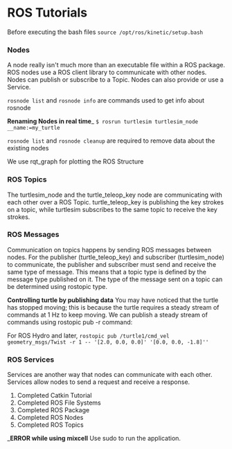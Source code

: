 # ROS Tutorials

Before executing the bash files
`source /opt/ros/kinetic/setup.bash`

### Nodes
A node really isn't much more than an executable file within a ROS
package. ROS nodes use a ROS client library to communicate with other
nodes. Nodes can publish or subscribe to a Topic. Nodes can also provide
or use a Service.

`rosnode list` and `rosnode info` are commands used to get info about
rosnode

__Renaming Nodes in real time___
`$ rosrun turtlesim turtlesim_node __name:=my_turtle`

`rosnode list` and `rosnode cleanup` are required to remove data about
the existing nodes

We use rqt_graph for plotting the ROS Structure

### ROS Topics
The turtlesim_node and the turtle_teleop_key node are communicating with
each other over a ROS Topic. turtle_teleop_key is publishing the key
strokes on a topic, while turtlesim subscribes to the same topic to
receive the key strokes.

### ROS Messages
Communication on topics happens by sending ROS messages between nodes.
For the publisher (turtle_teleop_key) and subscriber (turtlesim_node) to
communicate, the publisher and subscriber must send and receive the same
type of message. This means that a topic type is defined by the message
type published on it. The type of the message sent on a topic can be
determined using rostopic type.


__Controlling turtle by publishing data__
You may have noticed that the turtle has stopped moving; this is because
the turtle requires a steady stream of commands at 1 Hz to keep moving.
We can publish a steady stream of commands using rostopic pub -r
command:

For ROS Hydro and later,
`rostopic pub /turtle1/cmd_vel geometry_msgs/Twist -r 1 -- '[2.0, 0.0,
0.0]' '[0.0, 0.0, -1.8]''`

### ROS Services
Services are another way that nodes can communicate with each other.
Services allow nodes to send a request and receive a response.

1. Completed Catkin Tutorial
2. Completed ROS File Systems
3. Completed ROS Package
4. Completed ROS Nodes
5. Completed ROS Topics

___ERROR while using mixcell__
Use sudo to run the application.

